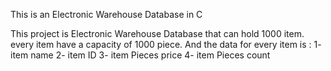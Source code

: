 This is an Electronic Warehouse Database in C 
    
This project is Electronic Warehouse Database that can hold 1000 item.
every item have a capacity of 1000 piece. And the data for every item is : 
1- item name 
2- item ID
3- item Pieces price
4- item Pieces count
